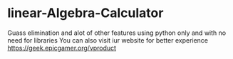 # linear-Algebra-Calculator
Guass elimination and alot of other features using python only and with no need for libraries
You can also visit iur website for better experience
https://geek.epicgamer.org/vproduct
